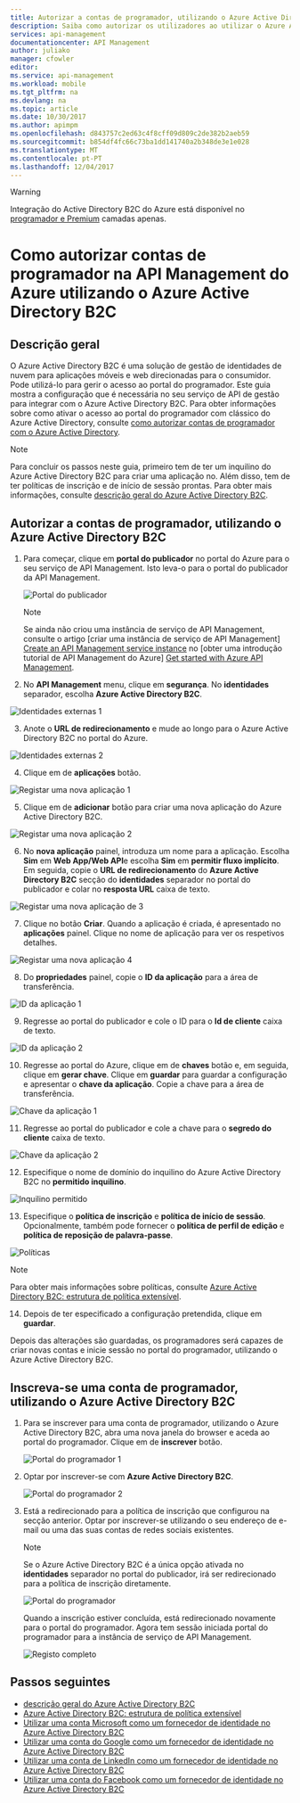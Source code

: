 ```yaml
---
title: Autorizar a contas de programador, utilizando o Azure Active Directory B2C - API Management do Azure | Microsoft Docs
description: Saiba como autorizar os utilizadores ao utilizar o Azure Active Directory B2C na API Management.
services: api-management
documentationcenter: API Management
author: juliako
manager: cfowler
editor: 
ms.service: api-management
ms.workload: mobile
ms.tgt_pltfrm: na
ms.devlang: na
ms.topic: article
ms.date: 10/30/2017
ms.author: apimpm
ms.openlocfilehash: d843757c2ed63c4f8cff09d809c2de382b2aeb59
ms.sourcegitcommit: b854df4fc66c73ba1dd141740a2b348de3e1e028
ms.translationtype: MT
ms.contentlocale: pt-PT
ms.lasthandoff: 12/04/2017
---
```

> [!WARNING]
> Integração do Active Directory B2C do Azure está disponível no [programador e Premium](https://azure.microsoft.com/en-us/pricing/details/api-management/) camadas apenas.

# <a name="how-to-authorize-developer-accounts-by-using-azure-active-directory-b2c-in-azure-api-management"></a>Como autorizar contas de programador na API Management do Azure utilizando o Azure Active Directory B2C
## <a name="overview"></a>Descrição geral
O Azure Active Directory B2C é uma solução de gestão de identidades de nuvem para aplicações móveis e web direcionadas para o consumidor. Pode utilizá-lo para gerir o acesso ao portal do programador. Este guia mostra a configuração que é necessária no seu serviço de API de gestão para integrar com o Azure Active Directory B2C. Para obter informações sobre como ativar o acesso ao portal do programador com clássico do Azure Active Directory, consulte [como autorizar contas de programador com o Azure Active Directory].

> [!NOTE]
> Para concluir os passos neste guia, primeiro tem de ter um inquilino do Azure Active Directory B2C para criar uma aplicação no. Além disso, tem de ter políticas de inscrição e de início de sessão prontas. Para obter mais informações, consulte [descrição geral do Azure Active Directory B2C].

## <a name="authorize-developer-accounts-by-using-azure-active-directory-b2c"></a>Autorizar a contas de programador, utilizando o Azure Active Directory B2C

1. Para começar, clique em **portal do publicador** no portal do Azure para o seu serviço de API Management. Isto leva-o para o portal do publicador da API Management.

   ![Portal do publicador][api-management-management-console]

   > [!NOTE]
   > Se ainda não criou uma instância de serviço de API Management, consulte o artigo [criar uma instância de serviço de API Management] [ Create an API Management service instance] no [obter uma introdução tutorial de API Management do Azure] [Get started with Azure API Management].

2. No **API Management** menu, clique em **segurança**. No **identidades** separador, escolha **Azure Active Directory B2C**.

  ![Identidades externas 1][api-management-howto-aad-b2c-security-tab]

3. Anote o **URL de redirecionamento** e mude ao longo para o Azure Active Directory B2C no portal do Azure.

  ![Identidades externas 2][api-management-howto-aad-b2c-security-tab-reply-url]

4. Clique em de **aplicações** botão.

  ![Registar uma nova aplicação 1][api-management-howto-aad-b2c-portal-menu]

5. Clique em de **adicionar** botão para criar uma nova aplicação do Azure Active Directory B2C.

  ![Registar uma nova aplicação 2][api-management-howto-aad-b2c-add-button]

6. No **nova aplicação** painel, introduza um nome para a aplicação. Escolha **Sim** em **Web App/Web API**e escolha **Sim** em **permitir fluxo implícito**. Em seguida, copie o **URL de redirecionamento** do **Azure Active Directory B2C** secção do **identidades** separador no portal do publicador e colar no **resposta URL** caixa de texto.

  ![Registar uma nova aplicação de 3][api-management-howto-aad-b2c-app-details]

7. Clique no botão **Criar**. Quando a aplicação é criada, é apresentado no **aplicações** painel. Clique no nome de aplicação para ver os respetivos detalhes.

  ![Registar uma nova aplicação 4][api-management-howto-aad-b2c-app-created]

8. Do **propriedades** painel, copie o **ID da aplicação** para a área de transferência.

  ![ID da aplicação 1][api-management-howto-aad-b2c-app-id]

9. Regresse ao portal do publicador e cole o ID para o **Id de cliente** caixa de texto.

  ![ID da aplicação 2][api-management-howto-aad-b2c-client-id]

10. Regresse ao portal do Azure, clique em de **chaves** botão e, em seguida, clique em **gerar chave**. Clique em **guardar** para guardar a configuração e apresentar o **chave da aplicação**. Copie a chave para a área de transferência.

  ![Chave da aplicação 1][api-management-howto-aad-b2c-app-key]

11. Regresse ao portal do publicador e cole a chave para o **segredo do cliente** caixa de texto.

  ![Chave da aplicação 2][api-management-howto-aad-b2c-client-secret]

12. Especifique o nome de domínio do inquilino do Azure Active Directory B2C no **permitido inquilino**.

  ![Inquilino permitido][api-management-howto-aad-b2c-allowed-tenant]

13. Especifique o **política de inscrição** e **política de início de sessão**. Opcionalmente, também pode fornecer o **política de perfil de edição** e **política de reposição de palavra-passe**.

  ![Políticas][api-management-howto-aad-b2c-policies]

  > [!NOTE]
  > Para obter mais informações sobre políticas, consulte [Azure Active Directory B2C: estrutura de política extensível].

14. Depois de ter especificado a configuração pretendida, clique em **guardar**.

  Depois das alterações são guardadas, os programadores será capazes de criar novas contas e inicie sessão no portal do programador, utilizando o Azure Active Directory B2C.

## <a name="sign-up-for-a-developer-account-by-using-azure-active-directory-b2c"></a>Inscreva-se uma conta de programador, utilizando o Azure Active Directory B2C

1. Para se inscrever para uma conta de programador, utilizando o Azure Active Directory B2C, abra uma nova janela do browser e aceda ao portal do programador. Clique em de **inscrever** botão.

   ![Portal do programador 1][api-management-howto-aad-b2c-dev-portal]

2. Optar por inscrever-se com **Azure Active Directory B2C**.

   ![Portal do programador 2][api-management-howto-aad-b2c-dev-portal-b2c-button]

3. Está a redirecionado para a política de inscrição que configurou na secção anterior. Optar por inscrever-se utilizando o seu endereço de e-mail ou uma das suas contas de redes sociais existentes.

   > [!NOTE]
   > Se o Azure Active Directory B2C é a única opção ativada no **identidades** separador no portal do publicador, irá ser redirecionado para a política de inscrição diretamente.

   ![Portal do programador][api-management-howto-aad-b2c-dev-portal-b2c-options]

   Quando a inscrição estiver concluída, está redirecionado novamente para o portal do programador. Agora tem sessão iniciada portal do programador para a instância de serviço de API Management.

    ![Registo completo][api-management-registration-complete]

## <a name="next-steps"></a>Passos seguintes

*  [descrição geral do Azure Active Directory B2C]
*  [Azure Active Directory B2C: estrutura de política extensível]
*  [Utilizar uma conta Microsoft como um fornecedor de identidade no Azure Active Directory B2C]
*  [Utilizar uma conta do Google como um fornecedor de identidade no Azure Active Directory B2C]
*  [Utilizar uma conta de LinkedIn como um fornecedor de identidade no Azure Active Directory B2C]
*  [Utilizar uma conta do Facebook como um fornecedor de identidade no Azure Active Directory B2C]




[api-management-howto-aad-b2c-security-tab]: ./media/api-management-howto-aad-b2c/api-management-b2c-security-tab.PNG
[api-management-howto-aad-b2c-security-tab-reply-url]: ./media/api-management-howto-aad-b2c/api-management-b2c-security-tab-reply-url.PNG
[api-management-howto-aad-b2c-portal-menu]: ./media/api-management-howto-aad-b2c/api-management-b2c-portal-menu.PNG
[api-management-howto-aad-b2c-add-button]: ./media/api-management-howto-aad-b2c/api-management-b2c-add-button.PNG
[api-management-howto-aad-b2c-app-details]: ./media/api-management-howto-aad-b2c/api-management-b2c-app-details.PNG
[api-management-howto-aad-b2c-app-created]: ./media/api-management-howto-aad-b2c/api-management-b2c-app-created.PNG
[api-management-howto-aad-b2c-app-id]: ./media/api-management-howto-aad-b2c/api-management-b2c-app-id.PNG
[api-management-howto-aad-b2c-client-id]: ./media/api-management-howto-aad-b2c/api-management-b2c-client-id.PNG
[api-management-howto-aad-b2c-app-key]: ./media/api-management-howto-aad-b2c/api-management-b2c-app-key.PNG
[api-management-howto-aad-b2c-app-key-saved]: ./media/api-management-howto-aad-b2c/api-management-b2c-app-key-saved.PNG
[api-management-howto-aad-b2c-client-secret]: ./media/api-management-howto-aad-b2c/api-management-b2c-client-secret.PNG
[api-management-howto-aad-b2c-allowed-tenant]: ./media/api-management-howto-aad-b2c/api-management-b2c-allowed-tenant.PNG
[api-management-howto-aad-b2c-policies]: ./media/api-management-howto-aad-b2c/api-management-b2c-policies.PNG
[api-management-howto-aad-b2c-dev-portal]: ./media/api-management-howto-aad-b2c/api-management-b2c-dev-portal.PNG
[api-management-howto-aad-b2c-dev-portal-b2c-button]: ./media/api-management-howto-aad-b2c/api-management-b2c-dev-portal-b2c-button.PNG
[api-management-howto-aad-b2c-dev-portal-b2c-options]: ./media/api-management-howto-aad-b2c/api-management-b2c-dev-portal-b2c-options.PNG
[api-management-complete-registration]: ./media/api-management-howto-aad/api-management-complete-registration.PNG
[api-management-registration-complete]: ./media/api-management-howto-aad/api-management-registration-complete.png

[api-management-management-console]: ./media/api-management-howto-aad/api-management-management-console.png
[api-management-security-external-identities]: ./media/api-management-howto-aad/api-management-b2c-security-tab.png
[api-management-security-aad-new]: ./media/api-management-howto-aad/api-management-security-aad-new.png
[api-management-new-aad-application-menu]: ./media/api-management-howto-aad/api-management-new-aad-application-menu.png
[api-management-new-aad-application-1]: ./media/api-management-howto-aad/api-management-new-aad-application-1.png
[api-management-new-aad-application-2]: ./media/api-management-howto-aad/api-management-new-aad-application-2.png
[api-management-new-aad-app-created]: ./media/api-management-howto-aad/api-management-new-aad-app-created.png
[api-management-aad-app-permissions]: ./media/api-management-howto-aad/api-management-aad-app-permissions.png
[api-management-aad-app-client-id]: ./media/api-management-howto-aad/api-management-aad-app-client-id.png
[api-management-client-id]: ./media/api-management-howto-aad/api-management-client-id.png
[api-management-aad-key-before-save]: ./media/api-management-howto-aad/api-management-aad-key-before-save.png
[api-management-aad-key-after-save]: ./media/api-management-howto-aad/api-management-aad-key-after-save.png
[api-management-client-secret]: ./media/api-management-howto-aad/api-management-client-secret.png
[api-management-client-allowed-tenants]: ./media/api-management-howto-aad/api-management-client-allowed-tenants.png
[api-management-client-allowed-tenants-save]: ./media/api-management-howto-aad/api-management-client-allowed-tenants-save.png
[api-management-aad-delegated-permissions]: ./media/api-management-howto-aad/api-management-aad-delegated-permissions.png
[api-management-dev-portal-signin]: ./media/api-management-howto-aad/api-management-dev-portal-signin.png
[api-management-aad-signin]: ./media/api-management-howto-aad/api-management-aad-signin.png
[api-management-aad-app-multi-tenant]: ./media/api-management-howto-aad/api-management-aad-app-multi-tenant.png
[api-management-aad-reply-url]: ./media/api-management-howto-aad/api-management-aad-reply-url.png
[api-management-permissions-form]: ./media/api-management-howto-aad/api-management-permissions-form.png
[api-management-configure-product]: ./media/api-management-howto-aad/api-management-configure-product.png
[api-management-add-groups]: ./media/api-management-howto-aad/api-management-add-groups.png
[api-management-select-group]: ./media/api-management-howto-aad/api-management-select-group.png
[api-management-aad-groups-list]: ./media/api-management-howto-aad/api-management-aad-groups-list.png
[api-management-aad-group-added]: ./media/api-management-howto-aad/api-management-aad-group-added.png
[api-management-groups]: ./media/api-management-howto-aad/api-management-groups.png
[api-management-edit-group]: ./media/api-management-howto-aad/api-management-edit-group.png

[How to add operations to an API]: api-management-howto-add-operations.md
[How to add and publish a product]: api-management-howto-add-products.md
[Monitoring and analytics]: api-management-monitoring.md
[Add APIs to a product]: api-management-howto-add-products.md#add-apis
[Publish a product]: api-management-howto-add-products.md#publish-product
[Get started with Azure API Management]: get-started-create-service-instance.md
[API Management policy reference]: api-management-policy-reference.md
[Caching policies]: api-management-policy-reference.md#caching-policies
[Create an API Management service instance]: get-started-create-service-instance.md

[http://oauth.net/2/]: http://oauth.net/2/
[WebApp-GraphAPI-DotNet]: https://github.com/AzureADSamples/WebApp-GraphAPI-DotNet
[Accessing the Graph API]: http://msdn.microsoft.com/library/azure/dn132599.aspx#BKMK_Graph
[descrição geral do Azure Active Directory B2C]: https://docs.microsoft.com/azure/active-directory-b2c/active-directory-b2c-overview
[como autorizar contas de programador com o Azure Active Directory]: https://docs.microsoft.com/azure/api-management/api-management-howto-aad
[Azure Active Directory B2C: estrutura de política extensível]: https://docs.microsoft.com/azure/active-directory-b2c/active-directory-b2c-reference-policies
[Utilizar uma conta Microsoft como um fornecedor de identidade no Azure Active Directory B2C]: https://docs.microsoft.com/azure/active-directory-b2c/active-directory-b2c-setup-msa-app
[Utilizar uma conta do Google como um fornecedor de identidade no Azure Active Directory B2C]: https://docs.microsoft.com/azure/active-directory-b2c/active-directory-b2c-setup-goog-app
[Utilizar uma conta do Facebook como um fornecedor de identidade no Azure Active Directory B2C]: https://docs.microsoft.com/azure/active-directory-b2c/active-directory-b2c-setup-fb-app
[Utilizar uma conta de LinkedIn como um fornecedor de identidade no Azure Active Directory B2C]: https://docs.microsoft.com/azure/active-directory-b2c/active-directory-b2c-setup-li-app

[Prerequisites]: #prerequisites
[Configure an OAuth 2.0 authorization server in API Management]: #step1
[Configure an API to use OAuth 2.0 user authorization]: #step2
[Test the OAuth 2.0 user authorization in the Developer Portal]: #step3
[Next steps]: #next-steps

[Log in to the Developer portal using an Azure Active Directory account]: #Log-in-to-the-Developer-portal-using-an-Azure-Active-Directory-account
